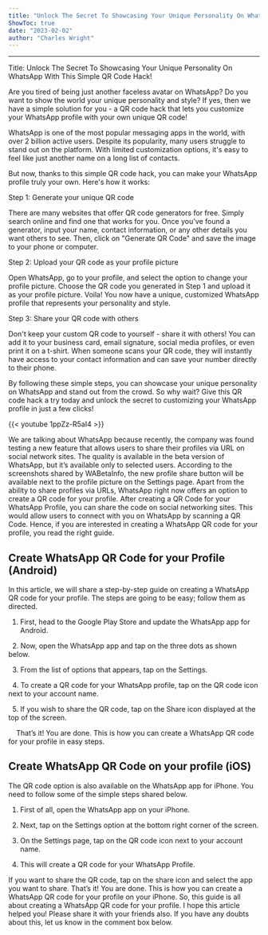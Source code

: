 ```yaml
---
title: "Unlock The Secret To Showcasing Your Unique Personality On WhatsApp With This Simple QR Code Hack!"
ShowToc: true 
date: "2023-02-02"
author: "Charles Wright"
---
```

*****
Title: Unlock The Secret To Showcasing Your Unique Personality On WhatsApp With This Simple QR Code Hack!

Are you tired of being just another faceless avatar on WhatsApp? Do you want to show the world your unique personality and style? If yes, then we have a simple solution for you - a QR code hack that lets you customize your WhatsApp profile with your own unique QR code!

WhatsApp is one of the most popular messaging apps in the world, with over 2 billion active users. Despite its popularity, many users struggle to stand out on the platform. With limited customization options, it's easy to feel like just another name on a long list of contacts.

But now, thanks to this simple QR code hack, you can make your WhatsApp profile truly your own. Here's how it works:

Step 1: Generate your unique QR code

There are many websites that offer QR code generators for free. Simply search online and find one that works for you. Once you've found a generator, input your name, contact information, or any other details you want others to see. Then, click on "Generate QR Code" and save the image to your phone or computer.

Step 2: Upload your QR code as your profile picture

Open WhatsApp, go to your profile, and select the option to change your profile picture. Choose the QR code you generated in Step 1 and upload it as your profile picture. Voila! You now have a unique, customized WhatsApp profile that represents your personality and style.

Step 3: Share your QR code with others

Don't keep your custom QR code to yourself - share it with others! You can add it to your business card, email signature, social media profiles, or even print it on a t-shirt. When someone scans your QR code, they will instantly have access to your contact information and can save your number directly to their phone.

By following these simple steps, you can showcase your unique personality on WhatsApp and stand out from the crowd. So why wait? Give this QR code hack a try today and unlock the secret to customizing your WhatsApp profile in just a few clicks!

{{< youtube 1ppZz-R5aI4 >}} 



We are talking about WhatsApp because recently, the company was found testing a new feature that allows users to share their profiles via URL on social network sites. The quality is available in the beta version of WhatsApp, but it’s available only to selected users.
According to the screenshots shared by WABetaInfo, the new profile share button will be available next to the profile picture on the Settings page. Apart from the ability to share profiles via URLs, WhatsApp right now offers an option to create a QR code for your profile.
After creating a QR Code for your WhatsApp Profile, you can share the code on social networking sites. This would allow users to connect with you on WhatsApp by scanning a QR Code. Hence, if you are interested in creating a WhatsApp QR code for your profile, you read the right guide.

 
## Create WhatsApp QR Code for your Profile (Android)


In this article, we will share a step-by-step guide on creating a WhatsApp QR code for your profile. The steps are going to be easy; follow them as directed.
1. First, head to the Google Play Store and update the WhatsApp app for Android.

 
2. Now, open the WhatsApp app and tap on the three dots as shown below.

 
3. From the list of options that appears, tap on the Settings.

 
4. To create a QR code for your WhatsApp profile, tap on the QR code icon next to your account name.

 
5. If you wish to share the QR code, tap on the Share icon displayed at the top of the screen.

 
 
That’s it! You are done. This is how you can create a WhatsApp QR code for your profile in easy steps.

 
## Create WhatsApp QR Code on your profile (iOS)


The QR code option is also available on the WhatsApp app for iPhone. You need to follow some of the simple steps shared below.
1. First of all, open the WhatsApp app on your iPhone.

2. Next, tap on the Settings option at the bottom right corner of the screen.
3. On the Settings page, tap on the QR code icon next to your account name.

4. This will create a QR code for your WhatsApp Profile.

If you want to share the QR code, tap on the share icon and select the app you want to share.
That’s it! You are done. This is how you can create a WhatsApp QR code for your profile on your iPhone.
So, this guide is all about creating a WhatsApp QR code for your profile. I hope this article helped you! Please share it with your friends also. If you have any doubts about this, let us know in the comment box below.




